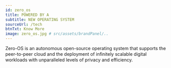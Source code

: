 ```yaml
---
id: zero_os
title: POWERED BY A 
subtitle: NEW OPERATING SYSTEM
sourceUrl: /tech
btnTxt: Know More
image: zero_os.jpg # src/assets/brandPanel/..
---
```


Zero-OS is an autonomous open-source operating system that supports the peer-to-peer cloud and the deployment of inﬁnitely scalable digital workloads with unparalleled levels of privacy and efficiency.
